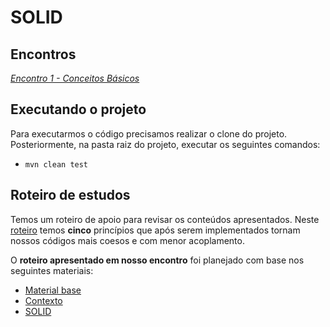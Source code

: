 # SOLID

## Encontros

*[Encontro 1 - Conceitos Básicos ](https://github.com/ifpb-disciplinas-2021-2/ads-padroes-solid/commit/)*


## Executando o projeto

Para executarmos o código precisamos realizar o clone do projeto. Posteriormente, na pasta raiz do projeto, executar os seguintes comandos:
* `mvn clean test`


## Roteiro de estudos

Temos um roteiro de apoio para revisar os conteúdos apresentados. Neste [roteiro](https://diogomoreira.gitbook.io/padroes-de-projeto/principios-solid/introducao) temos **cinco** princípios que após serem implementados tornam nossos códigos mais coesos e com menor acoplamento.

O **roteiro apresentado em nosso encontro** foi planejado com base nos seguintes materiais:
* [Material base](https://diogomoreira.gitbook.io/padroes-de-projeto/principios-solid/introducao) 
* [Contexto](https://github.com/rodrigobranas/solid_fullcycle) 
* [SOLID](https://medium.com/desenvolvendo-com-paixao/o-que-%C3%A9-solid-o-guia-completo-para-voc%C3%AA-entender-os-5-princ%C3%ADpios-da-poo-2b937b3fc530)